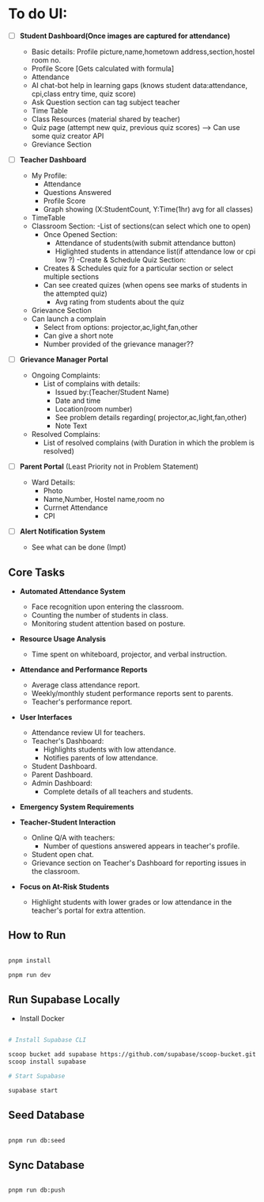 # To do UI:

- [ ] **Student Dashboard(Once images are captured for attendance)**
  - Basic details: Profile picture,name,hometown address,section,hostel room no.
  - Profile Score [Gets calculated with formula]
  - Attendance 
  - AI chat-bot help in learning gaps (knows student data:attendance, cpi,class entry time, quiz score)
  - Ask Question section can tag subject teacher
  - Time Table
  - Class Resources (material shared by teacher)
  - Quiz page (attempt new quiz, previous quiz scores) --> Can use some quiz creator API
  - Greviance Section

- [ ] **Teacher Dashboard**
  - My Profile: 
    - Attendance 
    - Questions Answered
    - Profile Score
    - Graph showing (X:StudentCount, Y:Time(1hr) avg for all classes)
  - TimeTable
  - Classroom Section:
    -List of sections(can select which one to open)
    - Once Opened Section:
      - Attendance of students(with submit attendance button)
       - Higlighted students in attendance list(if attendance low or cpi low ?)
  -Create & Schedule Quiz Section:
    - Creates & Schedules quiz for a particular section or select multiple sections
    - Can see created quizes (when opens see marks of students in the attempted quiz)
      - Avg rating from students about the quiz
  - Grievance Section
   - Can launch a complain
      - Select from options: projector,ac,light,fan,other
      - Can give a short note
      - Number provided of the grievance manager?? 
      
- [ ] **Grievance Manager Portal**
  - Ongoing Complaints:
    - List of complains with details:
      - Issued by:(Teacher/Student Name)
      - Date and time
      - Location(room number)
      - See problem details regarding( projector,ac,light,fan,other)
      - Note Text
  - Resolved Complains:
    - List of resolved complains (with Duration in which the problem is resolved)

- [ ] **Parent Portal** (Least Priority not in Problem Statement)
  - Ward Details:
    - Photo
    - Name,Number, Hostel name,room no
    - Currnet Attendance
    - CPI
- [ ] **Alert Notification System**
  - See what can be done (Impt)

## Core Tasks

- **Automated Attendance System**

  - Face recognition upon entering the classroom.
  - Counting the number of students in class.
  - Monitoring student attention based on posture.

- **Resource Usage Analysis**

  - Time spent on whiteboard, projector, and verbal instruction.

- **Attendance and Performance Reports**

  - Average class attendance report.
  - Weekly/monthly student performance reports sent to parents.
  - Teacher's performance report.

- **User Interfaces**

  - Attendance review UI for teachers.
  - Teacher's Dashboard:
    - Highlights students with low attendance.
    - Notifies parents of low attendance.
  - Student Dashboard.
  - Parent Dashboard.
  - Admin Dashboard:
    - Complete details of all teachers and students.

- **Emergency System Requirements**

- **Teacher-Student Interaction**

  - Online Q/A with teachers:
    - Number of questions answered appears in teacher's profile.
  - Student open chat.
  - Grievance section on Teacher's Dashboard for reporting issues in the classroom.

- **Focus on At-Risk Students**
  - Highlight students with lower grades or low attendance in the teacher's portal for extra attention.

## How to Run

```bash

pnpm install

pnpm run dev

```

## Run Supabase Locally

- Install Docker

```bash

# Install Supabase CLI

scoop bucket add supabase https://github.com/supabase/scoop-bucket.git
scoop install supabase

# Start Supabase

supabase start

```

## Seed Database

```bash

pnpm run db:seed

```

## Sync Database

```bash

pnpm run db:push

```
